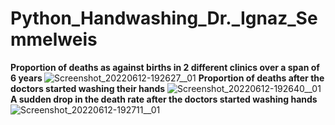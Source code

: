 # Python_Handwashing_Dr._Ignaz_Semmelweis
<b>Proportion of deaths as against births in 2 different clinics over a span of 6 years </b>
![Screenshot_20220612-192627__01](https://user-images.githubusercontent.com/64611037/173237125-b13c1e7a-e6d5-4d4a-b6d8-6dc49402edef.jpg)
<b>Proportion of deaths after the doctors started washing their hands</b>
![Screenshot_20220612-192640__01](https://user-images.githubusercontent.com/64611037/173237128-02889ca6-8373-4dac-aa7e-f8b048e0d05b.jpg)
<b>A sudden drop in the death rate after the doctors started washing hands</b>
![Screenshot_20220612-192711__01](https://user-images.githubusercontent.com/64611037/173237130-4b293ba2-a8b2-41a2-a478-79de4f497ca9.jpg)
